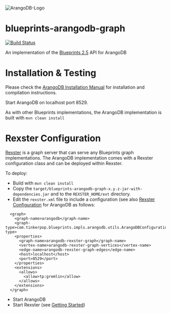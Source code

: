 ![ArangoDB-Logo](https://www.arangodb.org/wp-content/uploads/2012/10/logo_arangodb_transp.png)

blueprints-arangodb-graph
=========================

[![Build Status](https://secure.travis-ci.org/triAGENS/blueprints-arangodb-graph.png)](http://travis-ci.org/triAGENS/blueprints-arangodb-graph)

An implementation of the [Blueprints 2.5](https://github.com/tinkerpop/blueprints/wiki) API for ArangoDB

Installation & Testing
=======================

Please check the
[ArangoDB Installation Manual](http://www.arangodb.org/manuals/current/InstallManual.html)
for installation and compilation instructions.

Start ArangoDB on localhost port 8529.

As with other Blueprints implementations, the ArangoDB implementation is built with
	```mvn clean install```

Rexster Configuration
=====================

[Rexster](http://rexster.tinkerpop.com) is a graph server that can serve any Blueprints graph implementations. The ArangoDB implementation comes with a Rexster configuration class and can be deployed within Rexster.

To deploy:

* Build with `mvn clean install`
* Copy the `target/blueprints-arangodb-graph-x.y.z-jar-with-dependencies.jar` and to the `REXSTER_HOME/ext` directory.
* Edit the `rexster.xml` file to include a configuration (see also [Rexster Configuration](https://github.com/tinkerpop/rexster/wiki/Rexster-Configuration) for ArangoDB as follows:

```text
  <graph>
    <graph-name>arangodb</graph-name>
    <graph-type>com.tinkerpop.blueprints.impls.arangodb.utils.ArangoDBConfiguration</graph-type>
    <properties>
      <graph-name>arangodb-rexster-graph</graph-name>
      <vertex-name>arangodb-rexster-graph-vertices</vertex-name>
      <edge-name>arangodb-rexster-graph-edges</edge-name>
      <host>localhost</host>
      <port>8529</port>
    </properties>
    <extensions>
      <allows>
        <allow>tp:gremlin</allow>
      </allows>
    </extensions>
  </graph>
```

* Start ArangoDB
* Start Rexster (see [Getting Started](https://github.com/tinkerpop/rexster/wiki/Getting-Started))
